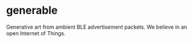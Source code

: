 # generable
Generative art from ambient BLE advertisement packets.  We believe in an open Internet of Things.
